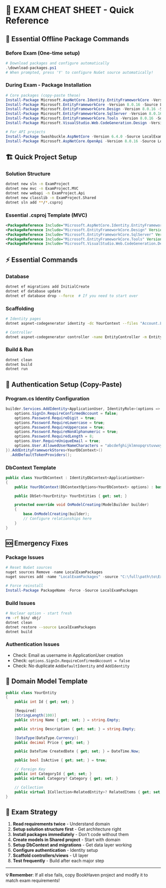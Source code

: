# 🚨 EXAM CHEAT SHEET - Quick Reference

## 🔌 Essential Offline Package Commands

### Before Exam (One-time setup)

```powershell
# Download packages and configure automatically
.\download-packages.ps1
# When prompted, press 'Y' to configure NuGet source automatically!
```

### During Exam - Package Installation

```powershell
# Core packages (copy-paste these)
Install-Package Microsoft.AspNetCore.Identity.EntityFrameworkCore -Version 8.0.16 -Source LocalExamPackages
Install-Package Microsoft.EntityFrameworkCore -Version 8.0.16 -Source LocalExamPackages
Install-Package Microsoft.EntityFrameworkCore.Design -Version 8.0.16 -Source LocalExamPackages
Install-Package Microsoft.EntityFrameworkCore.SqlServer -Version 8.0.16 -Source LocalExamPackages
Install-Package Microsoft.EntityFrameworkCore.Tools -Version 8.0.16 -Source LocalExamPackages
Install-Package Microsoft.VisualStudio.Web.CodeGeneration.Design -Version 8.0.16 -Source LocalExamPackages

# For API projects
Install-Package Swashbuckle.AspNetCore -Version 6.4.0 -Source LocalExamPackages
Install-Package Microsoft.AspNetCore.OpenApi -Version 8.0.16 -Source LocalExamPackages
```

## 🏗️ Quick Project Setup

### Solution Structure

```bash
dotnet new sln -n ExamProject
dotnet new mvc -n ExamProject.MVC
dotnet new webapi -n ExamProject.Api
dotnet new classlib -n ExamProject.Shared
dotnet sln add **/*.csproj
```

### Essential .csproj Template (MVC)

```xml
<PackageReference Include="Microsoft.AspNetCore.Identity.EntityFrameworkCore" Version="8.0.16" />
<PackageReference Include="Microsoft.EntityFrameworkCore.Design" Version="8.0.16" />
<PackageReference Include="Microsoft.EntityFrameworkCore.SqlServer" Version="8.0.16" />
<PackageReference Include="Microsoft.EntityFrameworkCore.Tools" Version="8.0.16" />
<PackageReference Include="Microsoft.VisualStudio.Web.CodeGeneration.Design" Version="8.0.16" />
```

## ⚡ Essential Commands

### Database

```bash
dotnet ef migrations add InitialCreate
dotnet ef database update
dotnet ef database drop --force  # If you need to start over
```

### Scaffolding

```bash
# Identity pages
dotnet aspnet-codegenerator identity -dc YourContext --files "Account.Login;Account.Register"

# Controller
dotnet aspnet-codegenerator controller -name EntityController -m Entity -dc YourContext --relativeFolderPath Controllers --useDefaultLayout
```

### Build & Run

```bash
dotnet clean
dotnet build
dotnet run
```

## 🔑 Authentication Setup (Copy-Paste)

### Program.cs Identity Configuration

```csharp
builder.Services.AddIdentity<ApplicationUser, IdentityRole>(options => {
    options.SignIn.RequireConfirmedAccount = false;
    options.Password.RequireDigit = true;
    options.Password.RequireLowercase = true;
    options.Password.RequireUppercase = true;
    options.Password.RequireNonAlphanumeric = true;
    options.Password.RequiredLength = 8;
    options.User.RequireUniqueEmail = true;
    options.User.AllowedUserNameCharacters = "abcdefghijklmnopqrstuvwxyzABCDEFGHIJKLMNOPQRSTUVWXYZ0123456789-._@+";
}).AddEntityFrameworkStores<YourDbContext>()
  .AddDefaultTokenProviders();
```

### DbContext Template

```csharp
public class YourDbContext : IdentityDbContext<ApplicationUser>
{
    public YourDbContext(DbContextOptions<YourDbContext> options) : base(options) { }

    public DbSet<YourEntity> YourEntities { get; set; }

    protected override void OnModelCreating(ModelBuilder builder)
    {
        base.OnModelCreating(builder);
        // Configure relationships here
    }
}
```

## 🆘 Emergency Fixes

### Package Issues

```powershell
# Reset NuGet sources
nuget sources Remove -name LocalExamPackages
nuget sources add -name "LocalExamPackages" -source "C:\full\path\to\ExamPackages"

# Force reinstall
Install-Package PackageName -Force -Source LocalExamPackages
```

### Build Issues

```bash
# Nuclear option - start fresh
rm -rf bin/ obj/
dotnet clean
dotnet restore --source LocalExamPackages
dotnet build
```

### Authentication Issues

- Check: Email as username in ApplicationUser creation
- Check: `options.SignIn.RequireConfirmedAccount = false`
- Check: No duplicate `AddDefaultIdentity` and `AddIdentity`

## 📝 Domain Model Template

```csharp
public class YourEntity
{
    public int Id { get; set; }

    [Required]
    [StringLength(100)]
    public string Name { get; set; } = string.Empty;

    public string Description { get; set; } = string.Empty;

    [DataType(DataType.Currency)]
    public decimal Price { get; set; }

    public DateTime CreatedDate { get; set; } = DateTime.Now;

    public bool IsActive { get; set; } = true;

    // Foreign Key
    public int CategoryId { get; set; }
    public virtual Category? Category { get; set; }

    // Collection
    public virtual ICollection<RelatedEntity>? RelatedItems { get; set; }
}
```

## 🎯 Exam Strategy

1. **Read requirements twice** - Understand domain
2. **Setup solution structure first** - Get architecture right
3. **Install packages immediately** - Don't code without them
4. **Create models in Shared project** - Start with domain
5. **Setup DbContext and migrations** - Get data layer working
6. **Configure authentication** - Identity setup
7. **Scaffold controllers/views** - UI layer
8. **Test frequently** - Build after each major step

---

**💡 Remember**: If all else fails, copy BookHaven project and modify it to match exam requirements!
